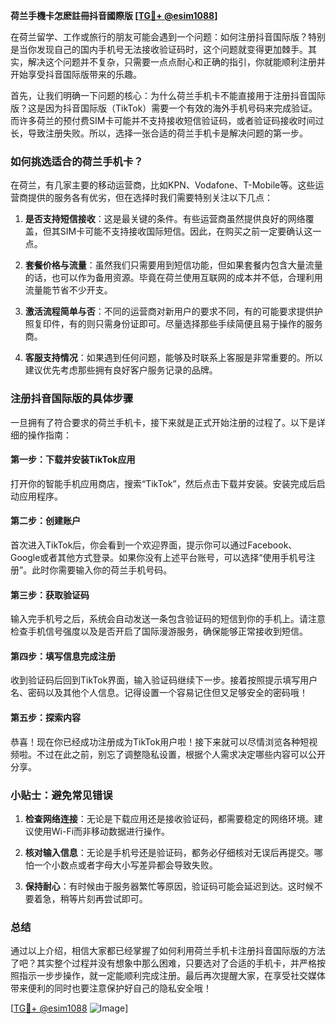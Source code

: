 **荷兰手機卡怎麽註冊抖音國際版 [[TG💪+ @esim1088](https://t.me/s/esim1088)]**

在荷兰留学、工作或旅行的朋友可能会遇到一个问题：如何注册抖音国际版？特别是当你发现自己的国内手机号无法接收验证码时，这个问题就变得更加棘手。其实，解决这个问题并不复杂，只需要一点点耐心和正确的指引，你就能顺利注册并开始享受抖音国际版带来的乐趣。

首先，让我们明确一下问题的核心：为什么荷兰手机卡不能直接用于注册抖音国际版？这是因为抖音国际版（TikTok）需要一个有效的海外手机号码来完成验证。而许多荷兰的预付费SIM卡可能并不支持接收短信验证码，或者验证码接收时间过长，导致注册失败。所以，选择一张合适的荷兰手机卡是解决问题的第一步。

### 如何挑选适合的荷兰手机卡？

在荷兰，有几家主要的移动运营商，比如KPN、Vodafone、T-Mobile等。这些运营商提供的服务各有优劣，但在选择时我们需要特别关注以下几点：

1. **是否支持短信接收**：这是最关键的条件。有些运营商虽然提供良好的网络覆盖，但其SIM卡可能不支持接收国际短信。因此，在购买之前一定要确认这一点。
   
2. **套餐价格与流量**：虽然我们只需要用到短信功能，但如果套餐内包含大量流量的话，也可以作为备用资源。毕竟在荷兰使用互联网的成本并不低，合理利用流量能节省不少开支。

3. **激活流程简单与否**：不同的运营商对新用户的要求不同，有的可能要求提供护照复印件，有的则只需身份证即可。尽量选择那些手续简便且易于操作的服务商。

4. **客服支持情况**：如果遇到任何问题，能够及时联系上客服是非常重要的。所以建议优先考虑那些拥有良好客户服务记录的品牌。

### 注册抖音国际版的具体步骤

一旦拥有了符合要求的荷兰手机卡，接下来就是正式开始注册的过程了。以下是详细的操作指南：

#### 第一步：下载并安装TikTok应用
打开你的智能手机应用商店，搜索“TikTok”，然后点击下载并安装。安装完成后启动应用程序。

#### 第二步：创建账户
首次进入TikTok后，你会看到一个欢迎界面，提示你可以通过Facebook、Google或者其他方式登录。如果你没有上述平台账号，可以选择“使用手机号注册”。此时你需要输入你的荷兰手机号码。

#### 第三步：获取验证码
输入完手机号之后，系统会自动发送一条包含验证码的短信到你的手机上。请注意检查手机信号强度以及是否开启了国际漫游服务，确保能够正常接收到短信。

#### 第四步：填写信息完成注册
收到验证码后回到TikTok界面，输入验证码继续下一步。接着按照提示填写用户名、密码以及其他个人信息。记得设置一个容易记住但又足够安全的密码哦！

#### 第五步：探索内容
恭喜！现在你已经成功注册成为TikTok用户啦！接下来就可以尽情浏览各种短视频啦。不过在此之前，别忘了调整隐私设置，根据个人需求决定哪些内容可以公开分享。

### 小贴士：避免常见错误

1. **检查网络连接**：无论是下载应用还是接收验证码，都需要稳定的网络环境。建议使用Wi-Fi而非移动数据进行操作。
   
2. **核对输入信息**：无论是手机号还是验证码，都务必仔细核对无误后再提交。哪怕一个小数点或者字母大小写差异都会导致失败。

3. **保持耐心**：有时候由于服务器繁忙等原因，验证码可能会延迟到达。这时候不要着急，稍等片刻再尝试即可。

### 总结

通过以上介绍，相信大家都已经掌握了如何利用荷兰手机卡注册抖音国际版的方法了吧？其实整个过程并没有想象中那么困难，只要选对了合适的手机卡，并严格按照指示一步步操作，就一定能顺利完成注册。最后再次提醒大家，在享受社交媒体带来便利的同时也要注意保护好自己的隐私安全哦！

[[TG💪+ @esim1088](https://t.me/s/esim1088) ![Image](https://i.postimg.cc/4NQfJmqS/Snipaste-2025-05-13-00-14-12.png)]